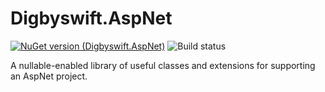 # Digbyswift.AspNet

[![NuGet version (Digbyswift.AspNet)](https://img.shields.io/nuget/v/Digbyswift.AspNet.svg)](https://www.nuget.org/packages/Digbyswift.AspNet/)
![Build status](https://dev.azure.com/digbyswift/Digbyswift%20-%20OSS%20Packages/_apis/build/status/Build%20Digbyswift.AspNet)

A nullable-enabled library of useful classes and extensions for supporting an AspNet project.
